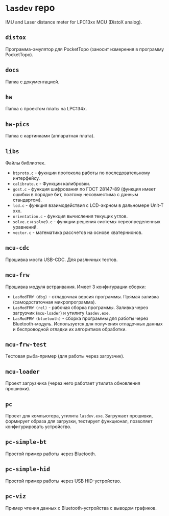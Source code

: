 # `lasdev` repo

IMU and Laser distance meter for LPC13xx MCU (DistoX analog).

## `distox`

Программа-эмулятор для PocketTopo (заносит измерения в программу PocketTopo).

## `docs`

Папка с документацией.

## `hw`

Папка с проектом платы на LPC134x.

## `hw-pics`

Папка с картинками (аппаратная плата).

## `libs`

Файлы библиотек.

* `btproto.c` - фукнции протокола работы по последовательному интерфейсу.
* `calibrate.c` - Функции калибровки.
* `gost.c` - функция шифрования по ГОСТ 28147-89 (функция имеет ошибки в порядке бит, поэтому несовместима с данным стандартом).
* `lcd.c` - функция взаимодействия с LCD-экрном в дальномере Unit-T xxx.
* `orientation.c` - функция вычисления текущих углов.
* `solve.c` и `solve9.c` - функции решения системы переопределенных уравнений.
* `vector.c` - математика рассчетов на основе кватернионов.

## `mcu-cdc`

Прошивка моста USB-CDC. Для различных тестов.

## `mcu-frw`

Прошивка модуля встраивания. Имеет 3 конфигурации сборки:

* `LasModFRW (dbg)` - отладочная версия программы. Прямая заливка (самодостаточная микропрограмма).
* `LasModFRW (rel)` - рабочая сборка программы. Заливка через загрузчик (`mcu-loader`) и утилиту `lasdev.exe`. 
* `LasModFRW (bluetooth)` - сборка программы для работы через Bluetooth-модуль. Используется для получения отладочных данных и беспроводной отладки их алгоритмов обработки.

## `mcu-frw-test`

Тестовая рыба-пример (для работы через загрузчик).

## `mcu-loader`

Проект загрузчика (через него работает утилита обновления прошивки).

## `pc`

Проект для компьютера, утилита `lasdev.exe`. Загружает прошивки, формирует образа для загрузки, тестирует функционал, позволяет конфигурировать устройство.

## `pc-simple-bt`

Простой пример работы через Bluetooth.

## `pc-simple-hid`

Простой пример работы через USB HID-устройство.

## `pc-viz`

Пример чтения данных с Bluetooth-устройства с выводом графиков.


